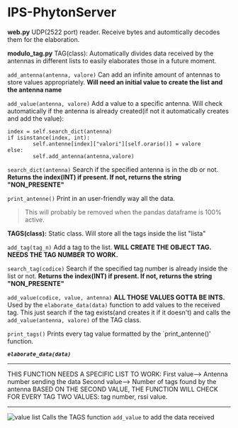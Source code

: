 # IPS-PhytonServer

**web.py**
UDP(2522 port) reader. 
Receive bytes and automtically decodes them for the elaboration.

**modulo_tag.py**
TAG(class):
Automatically divides data received by the antennas in different lists to easily elaborates those in a future moment.

`add_antenna(antenna, valore)`
Can add an infinite amount of antennas to store values appropriately. 
**Will need an initial value to create the list and the antenna name**

`add_value(antenna, valore)`
Add a value to a specific antenna.
Will check automatically if the antenna is already created(if not it automatically creates and add the value):
```
index = self.search_dict(antenna)
if isinstance(index, int):
        self.antenne[index]["valori"][self.orario()] = valore
else:
        self.add_antenna(antenna,valore)
```

`search_dict(antenna)`
Search if the specified antenna is in the db or not. 
**Returns the index(INT) if present. If not, returns the string "NON_PRESENTE"**

`print_antenne()`
Print in an user-friendly way all the data. 
>This will probably be removed when the pandas dataframe is 100% active.

**TAGS(class):**
Static class. Will store all the tags inside the list "lista"

`add_tag(tag_n)`
Add a tag to the list.
**WILL CREATE THE OBJECT TAG. NEEDS THE TAG NUMBER TO WORK.**

`search_tag(codice)`
Search if the specified tag number is already inside the list or not.
**Returns the index(INT) if present. If not, returns the string "NON_PRESENTE"**

`add_value(codice, value, antenna)`
**ALL THOSE VALUES GOTTA BE INTS.**
Used by the `elaborate_data(data)` function to add values to the received tag. This just search if the tag exists(and creates it if it doesn't) and calls the `add_value(antenna, valore)` of the TAG class.

`print_tags()`
Prints every tag value formatted by the `print_antenne()' function.

***`elaborate_data(data)`***
***

THIS FUNCTION NEEDS A SPECIFIC LIST TO WORK:
First value--> Antenna number sending the data
Second value--> Number of tags found by the antenna
BASED ON THE SECOND VALUE, THE FUNCTION WILL CHECK FOR EVERY TAG TWO VALUES:
tag number, rssi value.
***
![value list](https://user-images.githubusercontent.com/34715958/201696677-6bab8f60-6641-4456-ac7d-d5df707b5d49.png)
Calls the TAGS function `add_value` to add the data received

